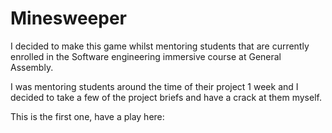 # Minesweeper

I decided to make this game whilst mentoring students that are currently enrolled in the Software engineering immersive course at General Assembly.

I was mentoring students around the time of their project 1 week and I decided to take a few of the project briefs and have a crack at them myself.

This is the first one, have a play here: 